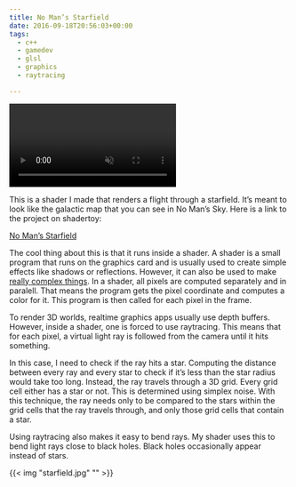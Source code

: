 ```yaml
---
title: No Man’s Starfield
date: 2016-09-18T20:56:03+00:00
tags:
  - c++
  - gamedev
  - glsl
  - graphics
  - raytracing

---
```

<video autoplay loop muted><source src="/article/no-mans-starfield/starfield.webm" type="video/webm" /></video>

This is a shader I made that renders a flight through a starfield. It’s meant to look like the galactic map that you can see in No Man’s Sky. Here is a link to the project on shadertoy:

[No Man’s Starfield][1]

<!--more-->

The cool thing about this is that it runs inside a shader. A shader is a small program that runs on the graphics card and is usually used to create simple effects like shadows or reflections. However, it can also be used to make [really complex things][2]. In a shader, all pixels are computed separately and in paralell. That means the program gets the pixel coordinate and computes a color for it. This program is then called for each pixel in the frame.

To render 3D worlds, realtime graphics apps usually use depth buffers. However, inside a shader, one is forced to use raytracing. This means that for each pixel, a virtual light ray is followed from the camera until it hits something.

In this case, I need to check if the ray hits a star. Computing the distance between every ray and every star to check if it’s less than the star radius would take too long. Instead, the ray travels through a 3D grid. Every grid cell either has a star or not. This is determined using simplex noise. With this technique, the ray needs only to be compared to the stars within the grid cells that the ray travels through, and only those grid cells that contain a star.

Using raytracing also makes it easy to bend rays. My shader uses this to bend light rays close to black holes. Black holes occasionally appear instead of stars.

{{< img "starfield.jpg" "" >}}

 [1]: https://www.shadertoy.com/view/MtcGDf
 [2]: https://www.shadertoy.com/results?query=&sort=love&filter=

